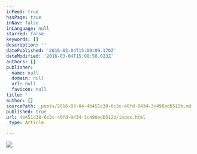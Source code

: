 ```yaml
---
inFeed: true
hasPage: true
inNav: false
inLanguage: null
starred: false
keywords: []
description: ''
datePublished: '2016-03-04T15:09:09.170Z'
dateModified: '2016-03-04T15:08:50.023Z'
authors: []
publisher:
  name: null
  domain: null
  url: null
  favicon: null
title: ''
author: []
sourcePath: _posts/2016-03-04-4b451c38-6c3c-46fd-9434-3c498edb512b.md
published: true
url: 4b451c38-6c3c-46fd-9434-3c498edb512b/index.html
_type: Article

---
```

![](https://the-grid-user-content.s3-us-west-2.amazonaws.com/32d5debe-e322-44f0-8a2f-5e9e92b922a2.jpg)